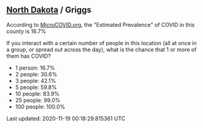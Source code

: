 
## [North Dakota](/united-states/north-dakota) / Griggs

According to [MicroCOVID.org](http://microcovid.org),
the "Estimated Prevalence" of COVID in this county is 16.7%

If you interact with a certain number of people in this location
(all at once in a group, or spread out across the day), what is the chance that
1 or more of them has COVID?

- 1 person: 16.7%
- 2 people: 30.6%
- 3 people: 42.1%
- 5 people: 59.8%
- 10 people: 83.9%
- 25 people: 99.0%
- 100 people: 100.0%

Last updated: 2020-11-19 00:18:29.815361 UTC
